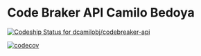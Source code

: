 
# Code Braker API Camilo Bedoya

[ ![Codeship Status for dcamilobj/codebreaker-api](https://app.codeship.com/projects/9f03fd90-932d-0135-81f5-3220170430f2/status?branch=master)](https://app.codeship.com/projects/2507)


[![codecov](https://codecov.io/gh/dcamilobj/codebreaker-api/branch/master/graph/badge.svg)](https://codecov.io/gh/dcamilobj/codebreaker-api)



